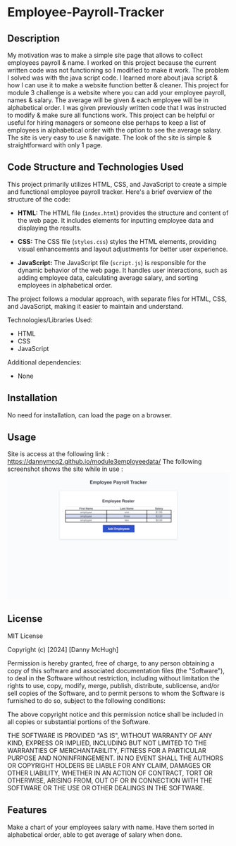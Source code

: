 # Employee-Payroll-Tracker

## Description 
My motivation was to make a simple site page that allows to collect employees payroll & name. I worked on this project because the current written code was not functioning so I modified to make it work. The problem I solved was with the java script code. I learned more about java script & how I can use it to make a website function better & cleaner. This project for module 3 challenge is a website where you can add your employee payroll, names & salary. The average will be given & each employee will be in alphabetical order. I was given previously written code that I was instructed to modify & make sure all functions work. This project can be helpful or useful for hiring managers or someone else perhaps to keep a list of employees in alphabetical order with the option to see the average salary. The site is very easy to use & navigate. The look of the site is simple & straightforward with only 1 page. 

## Code Structure and Technologies Used

This project primarily utilizes HTML, CSS, and JavaScript to create a simple and functional employee payroll tracker. Here's a brief overview of the structure of the code:

- **HTML:** The HTML file (`index.html`) provides the structure and content of the web page. It includes elements for inputting employee data and displaying the results.

- **CSS:** The CSS file (`styles.css`) styles the HTML elements, providing visual enhancements and layout adjustments for better user experience.

- **JavaScript:** The JavaScript file (`script.js`) is responsible for the dynamic behavior of the web page. It handles user interactions, such as adding employee data, calculating average salary, and sorting employees in alphabetical order.

The project follows a modular approach, with separate files for HTML, CSS, and JavaScript, making it easier to maintain and understand.

Technologies/Libraries Used:
- HTML
- CSS
- JavaScript 

Additional dependencies:
- None


## Installation 

No need for installation, can load the page on a browser.

## Usage
Site is access at the following link : https://dannymcq2.github.io/module3employeedata/
The following screenshot shows the site while in use : 
    ![Screenshot of site](assets/img/Screenshotmodule3site.png)

## License

MIT License

Copyright (c) [2024] [Danny McHugh]

Permission is hereby granted, free of charge, to any person obtaining a copy
of this software and associated documentation files (the "Software"), to deal
in the Software without restriction, including without limitation the rights
to use, copy, modify, merge, publish, distribute, sublicense, and/or sell
copies of the Software, and to permit persons to whom the Software is
furnished to do so, subject to the following conditions:

The above copyright notice and this permission notice shall be included in all
copies or substantial portions of the Software.

THE SOFTWARE IS PROVIDED "AS IS", WITHOUT WARRANTY OF ANY KIND, EXPRESS OR
IMPLIED, INCLUDING BUT NOT LIMITED TO THE WARRANTIES OF MERCHANTABILITY,
FITNESS FOR A PARTICULAR PURPOSE AND NONINFRINGEMENT. IN NO EVENT SHALL THE
AUTHORS OR COPYRIGHT HOLDERS BE LIABLE FOR ANY CLAIM, DAMAGES OR OTHER
LIABILITY, WHETHER IN AN ACTION OF CONTRACT, TORT OR OTHERWISE, ARISING FROM,
OUT OF OR IN CONNECTION WITH THE SOFTWARE OR THE USE OR OTHER DEALINGS IN THE
SOFTWARE.

## Features

Make a chart of your employees salary with name. Have them sorted in alphabetical order, able to get average of salary when done.


